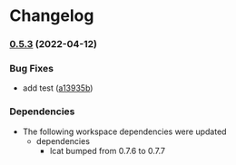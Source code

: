 # Changelog

### [0.5.3](https://github.com/davidkna/lcat-rs/compare/lcowsay-v0.5.2...lcowsay-v0.5.3) (2022-04-12)


### Bug Fixes

* add test ([a13935b](https://github.com/davidkna/lcat-rs/commit/a13935b5d59182c0836ba29d7e5e7677cae684bb))


### Dependencies

* The following workspace dependencies were updated
  * dependencies
    * lcat bumped from 0.7.6 to 0.7.7
